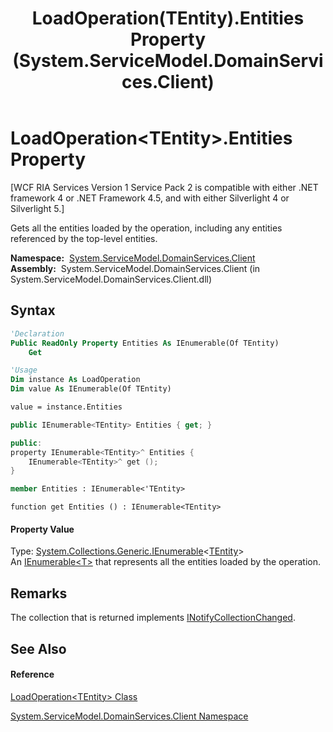 ﻿---
title: LoadOperation(TEntity).Entities Property  (System.ServiceModel.DomainServices.Client)
TOCTitle: Entities Property
ms:assetid: P:System.ServiceModel.DomainServices.Client.LoadOperation`1.Entities
ms:mtpsurl: https://msdn.microsoft.com/en-us/library/Ff423031(v=VS.91)
ms:contentKeyID: 28755398
ms.date: 01/27/2012
mtps_version: v=VS.91
f1_keywords:
- System.ServiceModel.DomainServices.Client.LoadOperation`1.Entities
- System.ServiceModel.DomainServices.Client.LoadOperation`1.get_Entities
dev_langs:
- CSharp
- JScript
- VB
- FSharp
- c++
api_location:
- System.ServiceModel.DomainServices.Client.dll
api_name:
- System.ServiceModel.DomainServices.Client.LoadOperation`1.Entities
- System.ServiceModel.DomainServices.Client.LoadOperation`1.get_Entities
api_type:
- Managed
topic_type:
- apiref
- kbSyntax
product_family_name: VS
ROBOTS: INDEX,FOLLOW
---

# LoadOperation\<TEntity\>.Entities Property

\[WCF RIA Services Version 1 Service Pack 2 is compatible with either .NET framework 4 or .NET Framework 4.5, and with either Silverlight 4 or Silverlight 5.\]

Gets all the entities loaded by the operation, including any entities referenced by the top-level entities.

**Namespace:**  [System.ServiceModel.DomainServices.Client](ff422479\(v=vs.91\).md)  
**Assembly:**  System.ServiceModel.DomainServices.Client (in System.ServiceModel.DomainServices.Client.dll)

## Syntax

``` vb
'Declaration
Public ReadOnly Property Entities As IEnumerable(Of TEntity)
    Get
```

``` vb
'Usage
Dim instance As LoadOperation
Dim value As IEnumerable(Of TEntity)

value = instance.Entities
```

``` csharp
public IEnumerable<TEntity> Entities { get; }
```

``` c++
public:
property IEnumerable<TEntity>^ Entities {
    IEnumerable<TEntity>^ get ();
}
```

``` fsharp
member Entities : IEnumerable<'TEntity>
```

``` jscript
function get Entities () : IEnumerable<TEntity>
```

#### Property Value

Type: [System.Collections.Generic.IEnumerable](https://msdn.microsoft.com/en-us/library/9eekhta0)\<[TEntity](ff423147\(v=vs.91\).md)\>  
An [IEnumerable\<T\>](https://msdn.microsoft.com/en-us/library/9eekhta0) that represents all the entities loaded by the operation.  
  

## Remarks

The collection that is returned implements [INotifyCollectionChanged](https://msdn.microsoft.com/en-us/library/ms668629).

## See Also

#### Reference

[LoadOperation\<TEntity\> Class](ff423147\(v=vs.91\).md)

[System.ServiceModel.DomainServices.Client Namespace](ff422479\(v=vs.91\).md)


